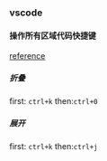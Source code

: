 ### vscode
#### 操作所有区域代码快捷键
[reference](https://www.cnblogs.com/nzbin/p/7504591.html)
##### 折叠
first: ``ctrl+k``  then:``ctrl+0``
##### 展开
first: ``ctrl+k``  then:``ctrl+j``
